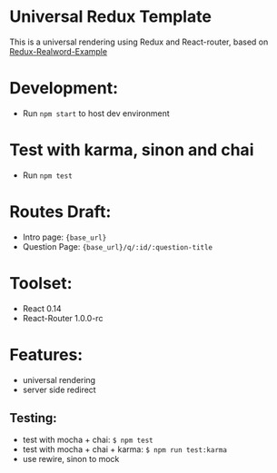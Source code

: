 # Universal Redux Template
This is a universal rendering using Redux and React-router, based on [Redux-Realword-Example](https://github.com/rackt/redux/tree/master/examples/real-world)

# Development:
- Run `npm start` to host dev environment

# Test with karma, sinon and chai
- Run `npm test`


# Routes Draft:
- Intro page: `{base_url}`
- Question Page: `{base_url}/q/:id/:question-title`

# Toolset:
- React 0.14
- React-Router 1.0.0-rc

# Features:
- universal rendering
- server side redirect


## Testing:
- test with mocha + chai: `$ npm test`
- test with mocha + chai + karma: `$ npm run test:karma`
- use rewire, sinon to mock
